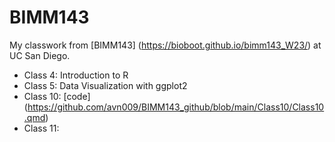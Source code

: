 # BIMM143


My classwork from [BIMM143] (https://bioboot.github.io/bimm143_W23/) at UC San Diego.

- Class 4: Introduction to R 
- Class 5: Data Visualization with ggplot2
- Class 10: [code] (https://github.com/avn009/BIMM143_github/blob/main/Class10/Class10.qmd)
- Class 11: 
